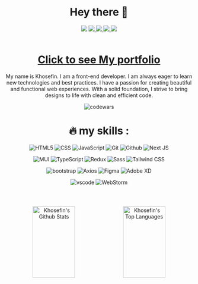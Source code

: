 
<h1 align="center">Hey there 👋</h1>
<div align="center">
 <img src="https://komarev.com/ghpvc/?username=Khosefin&style=flat-square&color=green" />
  <a href="https://linkedin.com/in/aryan-shoughi-00b5512bb">
    <img src="https://img.shields.io/badge/LinkedIn-blue?logo=linkedin&logoColor=white" />
  </a>
  <a href="https://github.com/khosefin">
    <img src="https://img.shields.io/badge/github-black?logo=github&logoColor=white" />
  </a>
  <a href="arianshoughi@gmail.com">
    <img src="https://img.shields.io/badge/gmail-red?logo=gmail&logoColor=white" />
  </a>
  <a href="https://www.instagram.com/khosefin">
    <img src="https://img.shields.io/badge/instagram-purple?logo=instagram&logoColor=white" />
  </a>
</div>
</br>
<h1 align="center"><a href="https://Khosefin.liara.run">Click to see My portfolio</a></h1>
<p align="center"> My name is Khosefin. I am a front-end developer. I am always eager to learn new technologies and best practices. I have a passion for creating beautiful and functional web experiences. With a solid foundation, I strive to bring designs to life with clean and efficient code. </p>
<div align="center">
<img alt="codewars" src="https://www.codewars.com/users/Khosefin/badges/large" align='center' ></img>
</div>
<h1 align="center">🔥 my skills : </h1>
<div align="center">
  
  ![HTML5](https://img.shields.io/badge/-HTML5-000?&logo=html5&logoColor=E34F26)
  ![CSS](https://img.shields.io/badge/-CSS-000?&logo=css3&logoColor=1572B6)
  ![JavaScript](https://img.shields.io/badge/-JavaScript-000?&logo=JavaScript&logoColo)
  ![Git](https://img.shields.io/badge/-Git-000?&logo=git)
  ![Github](https://img.shields.io/badge/-Github-000?&logo=github)
  ![Next JS](https://img.shields.io/badge/Next-black?&logo=next.js)
  </div>
<div align="center">

  ![MUI](https://img.shields.io/badge/MUI-000?&logo=mui)
  ![TypeScript](https://img.shields.io/badge/typescript-000?&logo=typescript)
  ![Redux](https://img.shields.io/badge/redux-000?&logo=redux&logoColor=purple)
  ![Sass](https://img.shields.io/badge/-Sass-000?&logo=Sass)
  ![Tailwind CSS](https://img.shields.io/badge/-tailwindcss-000?&logo=tailwindcss)

</div>
<div align="center">
  
  ![bootstrap](https://img.shields.io/badge/-bootstrap-000?&logo=bootstrap)
  ![Axios](https://img.shields.io/badge/-Axios-000?&logo=Axios)
  ![Figma](https://img.shields.io/badge/figma-000?&logo=figma)
  ![Adobe XD](https://img.shields.io/badge/Adobe%20XD-000?&logo=Adobe%20XD&logoColor=#FF61F6)
  
</div>


<div align="center">
  
  ![vscode](https://img.shields.io/badge/-VScode-000?&logo=Visual-Studio-Code)
  ![WebStorm](https://img.shields.io/badge/webstorm-143?&logo=webstorm&logoColor=white&color=black)
    <br/>
</div>
<!--
## Top Open Source
<br/>
 <div align="center">
[![Web Projects](https://github-readme-stats.vercel.app/api/pin/?username=Khosefin&repo=Ganjoor_v2&border_color=7F3FBF&bg_color=0D1117&title_color=C9D1D9&text_color=8B949E&icon_color=7F3FBF)](https://github.com/Khosefin/Ganjoor_v2)
[![Al Folio](https://github-readme-stats.vercel.app/api/pin/?username=Khosefin&repo=Nution-task-text-editor&border_color=7F3FBF&bg_color=0D1117&title_color=C9D1D9&text_color=8B949E&icon_color=7F3FBF)](hhttps://github.com/Khosefin/Nution-task-text-editor)
</div> -->
<h1></h1>
<div align="center">
  <br/>
    <a href="https://github.com/Khosefin"><img alt="Khosefin's Github Stats" src="https://denvercoder1-github-readme-stats.vercel.app/api?username=Khosefin&show_icons=true&count_private=true&theme=react&border_color=7F3FBF&bg_color=0D1117&title_color=F85D7F&icon_color=F8D866" height="192px" width="47.5%"/></a>
  <a href="https://github.com/Khosefin"><img alt="Khosefin's Top Languages" src="https://denvercoder1-github-readme-stats.vercel.app/api/top-langs/?username=Khosefin&langs_count=8&layout=compact&theme=react&border_color=7F3FBF&bg_color=0D1117&title_color=F85D7F&icon_color=F8D866" height="192px" width="47.5%"/></a>
</div>

